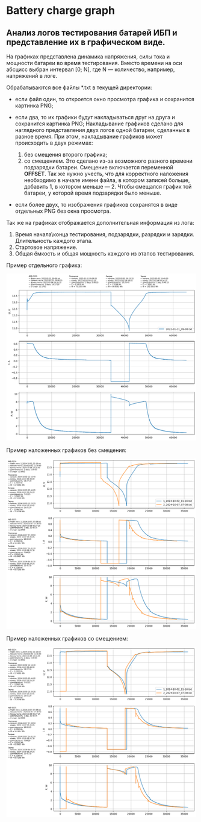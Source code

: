 # Battery charge graph
## Анализ логов тестирования батарей ИБП и представление их в графическом виде.

На графиках представлена динамика напряжения, силы тока и мощности батареи во время тестирования. Вместо времени на оси абсцисс выбран интервал [0; N], где N — количество, например, напряжений в логе.

Обрабатываются все файлы *.txt в текущей директории:

- если файл один, то откроется окно просмотра графика и сохранится картинка PNG;
- если два, то их графики будут накладываться друг на друга и сохранится картинка PNG;
Накладывание графиков сделано для наглядного представления двух логов одной батареи, сделанных в разное время. При этом, накладывание графиков может происходить в двух режимах:

    1) без смещения второго графика;
    2) со смещением.
Это сделано из-за возможного разного времени подзарядки батареи. Смещение включается переменной **OFFSET**. Так же нужно учесть, что для корректного наложения необходимо в начале имени файла, в котором записей больше, добавить 1, в котором меньше — 2. Чтобы смещался график той батареи, у которой время подзарядки было меньше.

- если более двух, то изображения графиков сохранятся в виде отдельных PNG без окна просмотра.

Так же на графиках отображается дополнительная информация из лога:

1) Время начала\конца тестирования, подзарядки, разрядки и зарядки. Длительность каждого этапа.
2) Стартовое напряжение.
3) Общая ёмкость и общая мощность каждого из этапов тестирования.

Пример отдельного графика:

![Один график](example/2022-01-31_09-08.png)

Пример наложенных графиков без смещения:

![Два графика](example/2024-10-02_11-16_2024-10-07_07-38_offset.png)

Пример наложенных графиков со смещением:

![Два графика](example/2024-10-02_11-16_2024-10-07_07-38.png)